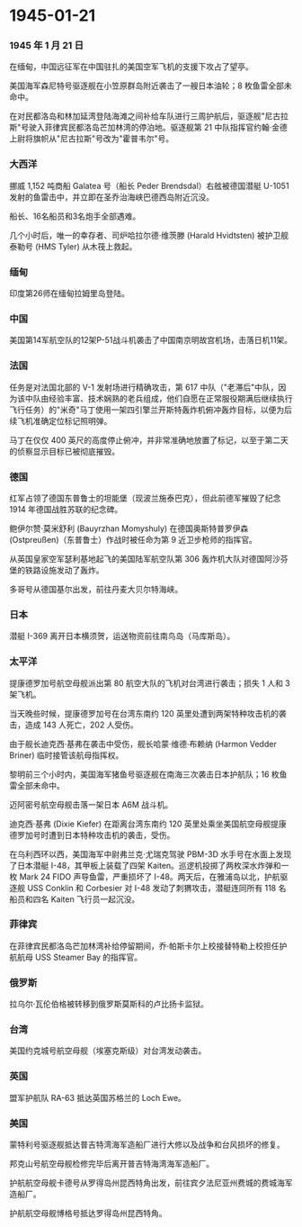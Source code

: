 # 1945-01-21

### 1945 年 1 月 21 日

在缅甸，中国远征军在中国驻扎的美国空军飞机的支援下攻占了望亭。

美国海军森尼特号驱逐舰在小笠原群岛附近袭击了一艘日本油轮；8
枚鱼雷全部未命中。

在对民都洛岛和林加延湾登陆海滩之间补给车队进行三周护航后，驱逐舰"尼古拉斯"号驶入菲律宾民都洛岛芒加林湾的停泊地。驱逐舰第
21 中队指挥官约翰·金德上尉将旗帜从"尼古拉斯"号改为"霍普韦尔"号。

### 大西洋

挪威 1,152 吨商船 Galatea 号（船长 Peder Brendsdal）右舷被德国潜艇
U-1051 发射的鱼雷击中，并立即在圣乔治海峡巴德西岛附近沉没。

船长、16名船员和3名炮手全部遇难。

几个小时后，唯一的幸存者、司炉哈拉尔德·维茨滕 (Harald Hvidtsten)
被护卫舰泰勒号 (HMS Tyler) 从木筏上救起。

### 缅甸

印度第26师在缅甸拉姆里岛登陆。

### 中国

美国第14军航空队的12架P-51战斗机袭击了中国南京明故宫机场，击落日机11架。

### 法国

任务是对法国北部的 V-1 发射场进行精确攻击，第 617
中队（"老滞后"中队，因为该中队由经验丰富、技术娴熟的老兵组成，他们自愿在正常服役期满后继续执行飞行任务）的"米奇"马丁使用一架四引擎兰开斯特轰炸机俯冲轰炸目标，以便为后续飞机准确定位标记照明弹。

马丁在仅仅 400
英尺的高度停止俯冲，并非常准确地放置了标记，以至于第二天的侦察显示目标已被彻底摧毁。

### 德国

红军占领了德国东普鲁士的坦能堡（现波兰施泰巴克），但此前德军摧毁了纪念
1914 年德国战胜苏联的纪念碑。

鲍伊尔赞·莫米舒利 (Bauyrzhan Momyshuly) 在德国奥斯特普罗伊森
(Ostpreußen)（东普鲁士）作战时被任命为第 9 近卫步枪师的指挥官。

从英国皇家空军瑟利基地起飞的美国陆军航空队第 306
轰炸机大队对德国阿沙芬堡的铁路设施发动了轰炸。

多哥号从德国基尔出发，前往丹麦大贝尔特海峡。

### 日本

潜艇 I-369 离开日本横须贺，运送物资前往南鸟岛（马库斯岛）。

### 太平洋

提康德罗加号航空母舰派出第 80 航空大队的飞机对台湾进行袭击；损失 1 人和
3 架飞机。

当天晚些时候，提康德罗加号在台湾东南约 120
英里处遭到两架特种攻击机的袭击，造成 143 人死亡，202 人受伤。

由于舰长迪克西·基弗在袭击中受伤，舰长哈蒙·维德·布赖纳 (Harmon Vedder
Briner) 临时接管该航母指挥权。

黎明前三个小时内，美国海军猪鱼号驱逐舰在南海三次袭击日本护航队；16
枚鱼雷全部未命中。

迈阿密号航空母舰击落一架日本 A6M 战斗机。

迪克西·基弗 (Dixie Kiefer) 在距离台湾东南约 120
英里处乘坐美国航空母舰提康德罗加号时遭到日本特种攻击机的袭击，受伤。

在乌利西环以西，美国海军中尉弗兰克·尤瑞克驾驶 PBM-3D
水手号在水面上发现了日本潜艇 I-48，其甲板上装载了四架
Kaiten。巡逻机投掷了两枚深水炸弹和一枚 Mark 24 FIDO 声导鱼雷，严重损坏了
I-48。两天后，在雅浦岛以北，护航驱逐舰 USS Conklin 和 Corbesier 对 I-48
发动了刺猬攻击，潜艇连同所有 118 名船员和四名 Kaiten 飞行员一起沉没。

### 菲律宾

在菲律宾民都洛岛芒加林湾补给停留期间，乔·帕斯卡尔上校接替特勒上校担任护航航母
USS Steamer Bay 的指挥官。

### 俄罗斯

拉乌尔·瓦伦伯格被转移到俄罗斯莫斯科的卢比扬卡监狱。

### 台湾

美国约克城号航空母舰（埃塞克斯级）对台湾发动袭击。

### 英国

盟军护航队 RA-63 抵达英国苏格兰的 Loch Ewe。

### 美国

蒙特利号驱逐舰抵达普吉特湾海军造船厂进行大修以及战争和台风损坏的修复。

邦克山号航空母舰检修完毕后离开普吉特海湾海军造船厂。

护航航空母舰卡德号从罗得岛州昆西特角出发，前往宾夕法尼亚州费城的费城海军造船厂。

护航航空母舰博格号抵达罗得岛州昆西特角。